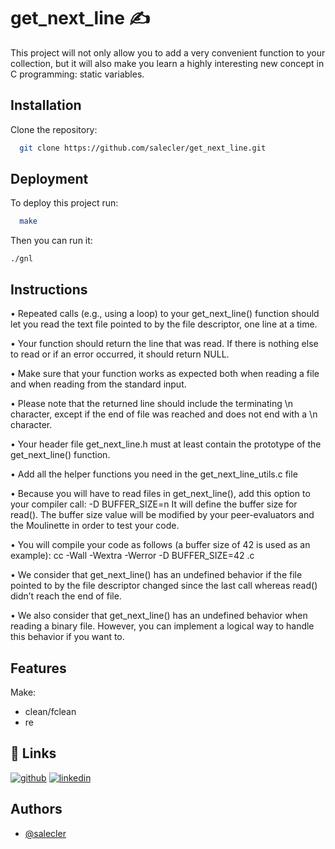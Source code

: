 
# get_next_line ✍️

This project will not only allow you to add a very convenient function to your collection,
but it will also make you learn a highly interesting new concept in C programming: static
variables.
## Installation

Clone the repository:

```bash
  git clone https://github.com/salecler/get_next_line.git
```
    
## Deployment

To deploy this project run:

```bash
  make
```
Then you can run it:
````
./gnl
````
## Instructions

• Repeated calls (e.g., using a loop) to your get_next_line() function should let
you read the text file pointed to by the file descriptor, one line at a time.

• Your function should return the line that was read.
If there is nothing else to read or if an error occurred, it should return NULL.

• Make sure that your function works as expected both when reading a file and when
reading from the standard input.

• Please note that the returned line should include the terminating \n character,
except if the end of file was reached and does not end with a \n character.

• Your header file get_next_line.h must at least contain the prototype of the
get_next_line() function.

• Add all the helper functions you need in the get_next_line_utils.c file

• Because you will have to read files in get_next_line(), add this option to your
compiler call: -D BUFFER_SIZE=n
It will define the buffer size for read().
The buffer size value will be modified by your peer-evaluators and the Moulinette
in order to test your code.

• You will compile your code as follows (a buffer size of 42 is used as an example):
cc -Wall -Wextra -Werror -D BUFFER_SIZE=42 <files>.c

• We consider that get_next_line() has an undefined behavior if the file pointed to
by the file descriptor changed since the last call whereas read() didn’t reach the
end of file.

• We also consider that get_next_line() has an undefined behavior when reading
a binary file. However, you can implement a logical way to handle this behavior if
you want to.
## Features

Make:
- clean/fclean
- re



## 🔗 Links
[![github](https://img.shields.io/badge/my_portfolio-000?style=for-the-badge&logo=ko-fi&logoColor=white)](https://github.com/salecler?tab=repositories)
[![linkedin](https://img.shields.io/badge/linkedin-0A66C2?style=for-the-badge&logo=linkedin&logoColor=white)](https://www.linkedin.com/in/sacha-leclercq-245584243/)


## Authors

- [@salecler](https://www.github.com/salecler)

